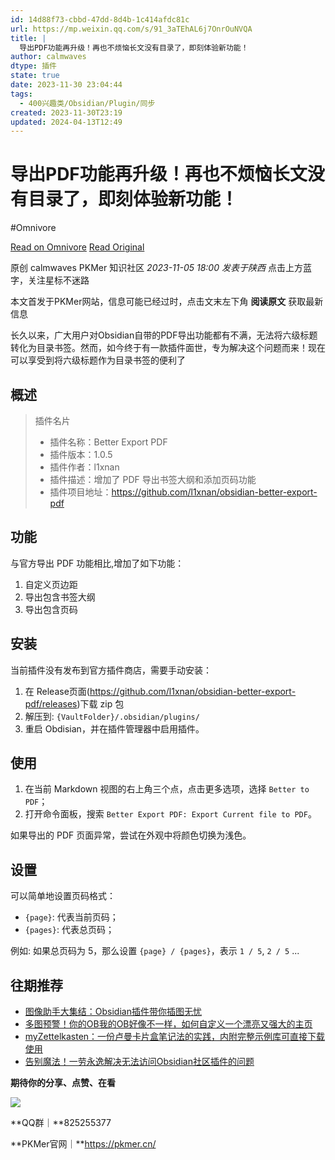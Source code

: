 ```yaml
---
id: 14d88f73-cbbd-47dd-8d4b-1c414afdc81c
url: https://mp.weixin.qq.com/s/91_3aTEhAL6j7OnrOuNVQA
title: |
  导出PDF功能再升级！再也不烦恼长文没有目录了，即刻体验新功能！
author: calmwaves
dtype: 插件
state: true
date: 2023-11-30 23:04:44
tags:
  - 400兴趣类/Obsidian/Plugin/同步
created: 2023-11-30T23:19
updated: 2024-04-13T12:49
---
```



# 导出PDF功能再升级！再也不烦恼长文没有目录了，即刻体验新功能！
#Omnivore

[Read on Omnivore](https://omnivore.app/me/https-mp-weixin-qq-com-s-91-3-a-t-eh-al-6-j-7-onr-ou-nvqa-18c20c2add5)
[Read Original](https://mp.weixin.qq.com/s/91_3aTEhAL6j7OnrOuNVQA)

原创  calmwaves  PKMer 知识社区 _2023-11-05 18:00_ _发表于陕西_ 
点击上方蓝字，关注星标不迷路

本文首发于PKMer网站，信息可能已经过时，点击文末左下角 **阅读原文** 获取最新信息

长久以来，广大用户对Obsidian自带的PDF导出功能都有不满，无法将六级标题转化为目录书签。然而，如今终于有一款插件面世，专为解决这个问题而来！现在可以享受到将六级标题作为目录书签的便利了  

## 概述

> 插件名片
> 
> * 插件名称：Better Export PDF
> * 插件版本：1.0.5
> * 插件作者：l1xnan
> * 插件描述：增加了 PDF 导出书签大纲和添加页码功能
> * 插件项目地址：https://github.com/l1xnan/obsidian-better-export-pdf

## 功能

与官方导出 PDF 功能相比,增加了如下功能：

1. 自定义页边距
2. 导出包含书签大纲
3. 导出包含页码

## 安装

当前插件没有发布到官方插件商店，需要手动安装：

1. 在 Release页面(https://github.com/l1xnan/obsidian-better-export-pdf/releases)下载 zip 包
2. 解压到: `{VaultFolder}/.obsidian/plugins/`
3. 重启 Obdisian，并在插件管理器中启用插件。

## 使用

1. 在当前 Markdown 视图的右上角三个点，点击更多选项，选择 `Better to PDF`；
2. 打开命令面板，搜索 `Better Export PDF: Export Current file to PDF`。

如果导出的 PDF 页面异常，尝试在外观中将颜色切换为浅色。

## 设置

可以简单地设置页码格式：

* `{page}`: 代表当前页码；
* `{pages}`: 代表总页码；

例如: 如果总页码为 5，那么设置 `{page} / {pages}`，表示 `1 / 5`, `2 / 5` ...

## 往期推荐

* [图像助手大集结：Obsidian插件带你插图无忧](http://mp.weixin.qq.com/s?%5F%5Fbiz=MzkzNTUyMTgwMA==&mid=2247484297&idx=1&sn=815689a7d58dbdd21c53ae2768acda17&chksm=c2adf8eef5da71f88fd6adea68d8bd7c8256a8c8e296e8c64b7203e81b5f7a6ccce3b8e70c0f&scene=21#wechat%5Fredirect)
* [多图预警！你的OB我的OB好像不一样，如何自定义一个漂亮又强大的主页](http://mp.weixin.qq.com/s?%5F%5Fbiz=MzkzNTUyMTgwMA==&mid=2247484285&idx=1&sn=9da07532d9657fe5bbfa133465c16cac&chksm=c2adf81af5da710ca2aa4e844f0f0d068c198bc426cc9a6238c7359cbd33fc91a59e1cc15b28&scene=21#wechat%5Fredirect)
* [myZettelkasten：一份卢曼卡片盒笔记法的实践，内附完整示例库可直接下载使用](http://mp.weixin.qq.com/s?%5F%5Fbiz=MzkzNTUyMTgwMA==&mid=2247484190&idx=1&sn=f422e2d0bbf0cba7ca8d2f6398145992&chksm=c2adf879f5da716f4a39e50fded82bd669b227ca17f4394f0333570008041a0e1d294538499e&scene=21#wechat%5Fredirect)
* [告别魔法！一劳永逸解决无法访问Obsidian社区插件的问题](http://mp.weixin.qq.com/s?%5F%5Fbiz=MzkzNTUyMTgwMA==&mid=2247483697&idx=1&sn=b70bd6a0f3cba0f2ec6dbd093a803f17&chksm=c2adfa56f5da7340e9be7ff4403eaca2b9317ef25bb35ea2b939316ce19b4b62a470aed9852a&scene=21#wechat%5Fredirect)

**期待你的分享、点赞、在看**

![](https://proxy-prod.omnivore-image-cache.app/0x0,sLbz75PZ9iO89IgrYUcxjRR57vnRYCyVesJkAtig4PT8/https://mmbiz.qpic.cn/sz_mmbiz_png/epTcXdtRjfMCdkpoKibpmxFSwd5e7qfBwJRXdchVFTPcA0wbQVSycj3fLWrSuHpX5vYVgkndLU0dJ1wzHtDguwQ/640?wx_fmt=png)

**QQ群｜**825255377

**PKMer官网｜**https://pkmer.cn/



